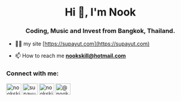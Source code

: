 <h1 align="center">Hi 👋, I'm Nook</h1>
<h3 align="center">Coding, Music and Invest from Bangkok, Thailand.</h3>

- 👨‍💻 my site [https://supayut.com](https://supayut.com)

- 📫 How to reach me **nookskill@hotmail.com**

<h3 align="left">Connect with me:</h3>
<p align="left">
<a href="https://dev.to/nookskill" target="blank"><img align="center" src="https://raw.githubusercontent.com/rahuldkjain/github-profile-readme-generator/master/src/images/icons/Social/devto.svg" alt="nookskill" height="30" width="40" /></a>
<a href="https://linkedin.com/in/supayut-raksuk" target="blank"><img align="center" src="https://raw.githubusercontent.com/rahuldkjain/github-profile-readme-generator/master/src/images/icons/Social/linked-in-alt.svg" alt="supayut-raksuk" height="30" width="40" /></a>
<a href="https://instagram.com/nookskill" target="blank"><img align="center" src="https://raw.githubusercontent.com/rahuldkjain/github-profile-readme-generator/master/src/images/icons/Social/instagram.svg" alt="nookskill" height="30" width="40" /></a>
<a href="https://medium.com/@nookskill" target="blank"><img align="center" src="https://raw.githubusercontent.com/rahuldkjain/github-profile-readme-generator/master/src/images/icons/Social/medium.svg" alt="@nookskill" height="30" width="40" /></a>
</p>
